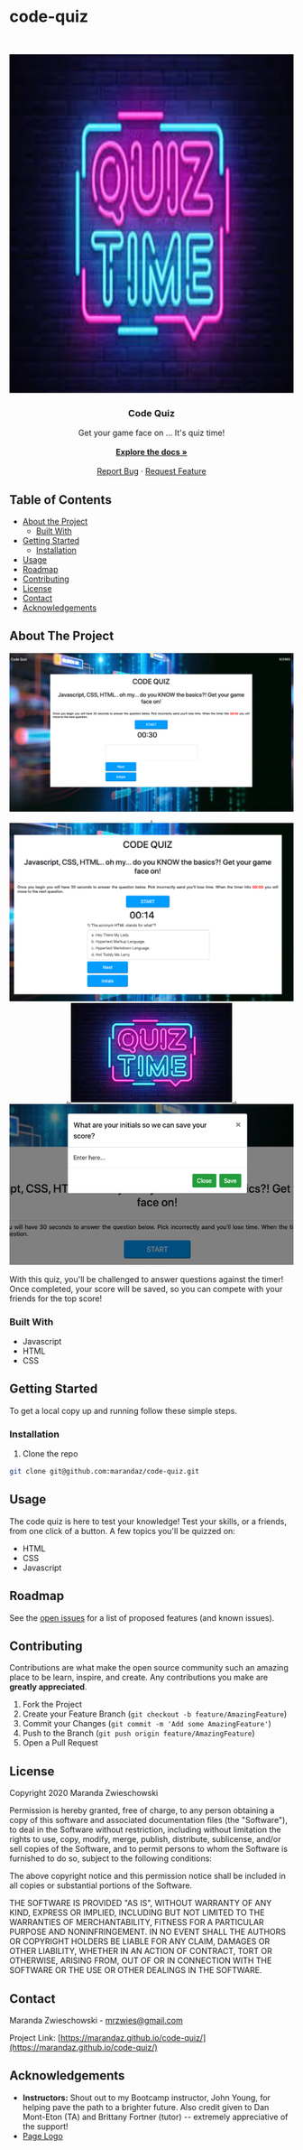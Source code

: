 # code-quiz
<!-- PROJECT LOGO -->
<br />
<p align="center">
  <a href="https://github.com/marandaz/code-quiz">
    <img src="./Assets/quiz-time.jpeg" alt="Logo" width="max" height="600px">
  </a>

  <h3 align="center">Code Quiz</h3>

  <p align="center">
    Get your game face on ... It's quiz time! 
    <br />
    <br />
    <a href="https://github.com/marandaz/code-quiz"><strong>Explore the docs »</strong></a>
    <br />
    <br />
    <a href="https://github.com/marandaz/code-quiz/issues">Report Bug</a>
    ·
    <a href="https://github.com/marandaz/code-quiz/issues">Request Feature</a>
  </p>
</p>


<!-- TABLE OF CONTENTS -->
## Table of Contents

* [About the Project](#about-the-project)
  * [Built With](#built-with)
* [Getting Started](#getting-started)
  * [Installation](#installation)
* [Usage](#usage)
* [Roadmap](#roadmap)
* [Contributing](#contributing)
* [License](#license)
* [Contact](#contact)
* [Acknowledgements](#acknowledgements)


<!-- ABOUT THE PROJECT -->
## About The Project

<p align="center">
<a href="https://github.com/marandaz/code-quiz/">
    <img src="Assets/page-load.png" alt="on initial page load"/>
    .
    <img src="Assets/startquiz.png" alt="on first click"/>
        .
    <img src="Assets/quiz-time.jpeg" alt="timer"/>
            .
    <img src="Assets/score.png" alt="score"/>
<!-- MARANDA TO UPDATE LINK ABOVE SO IT WORKS -->
</a>
</p>

With this quiz, you'll be challenged to answer questions against the timer! Once completed, your score will be saved, so you can compete with your friends for the top score! 

### Built With

* Javascript
* HTML
* CSS


<!-- GETTING STARTED -->
## Getting Started

To get a local copy up and running follow these simple steps.


### Installation

1. Clone the repo
```sh
git clone git@github.com:marandaz/code-quiz.git
```


<!-- USAGE EXAMPLES -->
## Usage

The code quiz is here to test your knowledge! Test your skills, or a friends, from one click of a button. A few topics you'll be quizzed on:
* HTML
* CSS
* Javascript

<!-- ROADMAP -->
## Roadmap

See the [open issues](https://github.com/marandaz/code-quiz/issues) for a list of proposed features (and known issues).


<!-- CONTRIBUTING -->
## Contributing

Contributions are what make the open source community such an amazing place to be learn, inspire, and create. Any contributions you make are **greatly appreciated**.

1. Fork the Project
2. Create your Feature Branch (`git checkout -b feature/AmazingFeature`)
3. Commit your Changes (`git commit -m 'Add some AmazingFeature'`)
4. Push to the Branch (`git push origin feature/AmazingFeature`)
5. Open a Pull Request


<!-- LICENSE -->
## License

Copyright 2020 Maranda Zwieschowski

Permission is hereby granted, free of charge, to any person obtaining a copy of this software and associated documentation files (the "Software"), to deal in the Software without restriction, including without limitation the rights to use, copy, modify, merge, publish, distribute, sublicense, and/or sell copies of the Software, and to permit persons to whom the Software is furnished to do so, subject to the following conditions:

The above copyright notice and this permission notice shall be included in all copies or substantial portions of the Software.

THE SOFTWARE IS PROVIDED "AS IS", WITHOUT WARRANTY OF ANY KIND, EXPRESS OR IMPLIED, INCLUDING BUT NOT LIMITED TO THE WARRANTIES OF MERCHANTABILITY, FITNESS FOR A PARTICULAR PURPOSE AND NONINFRINGEMENT. IN NO EVENT SHALL THE AUTHORS OR COPYRIGHT HOLDERS BE LIABLE FOR ANY CLAIM, DAMAGES OR OTHER LIABILITY, WHETHER IN AN ACTION OF CONTRACT, TORT OR OTHERWISE, ARISING FROM, OUT OF OR IN CONNECTION WITH THE SOFTWARE OR THE USE OR OTHER DEALINGS IN THE SOFTWARE.

<!-- CONTACT -->
## Contact

Maranda Zwieschowski - mrzwies@gmail.com

Project Link: [https://marandaz.github.io/code-quiz/](https://marandaz.github.io/code-quiz/)


<!-- ACKNOWLEDGEMENTS -->
## Acknowledgements

* **Instructors:** Shout out to my Bootcamp instructor, John Young, for helping pave the path to a brighter future. Also credit given to Dan Mont-Eton (TA) and Brittany Fortner (tutor) -- extremely appreciative of the support! 
* [Page Logo](https://readwrite.com/2019/10/08/why-you-love-online-quizzes/)



<!-- MARKDOWN LINKS & IMAGES -->
<!-- https://www.markdownguide.org/basic-syntax/#reference-style-links -->
[contributors-shield]: https://img.shields.io/github/contributors/othneildrew/Best-README-Template.svg?style=flat-square
[contributors-url]: https://github.com/othneildrew/Best-README-Template/graphs/contributors
[forks-shield]: https://img.shields.io/github/forks/othneildrew/Best-README-Template.svg?style=flat-square
[forks-url]: https://github.com/othneildrew/Best-README-Template/network/members
[stars-shield]: https://img.shields.io/github/stars/othneildrew/Best-README-Template.svg?style=flat-square
[stars-url]: https://github.com/othneildrew/Best-README-Template/stargazers
[issues-shield]: https://img.shields.io/github/issues/othneildrew/Best-README-Template.svg?style=flat-square
[issues-url]: https://github.com/othneildrew/Best-README-Template/issues
[license-shield]: https://img.shields.io/github/license/othneildrew/Best-README-Template.svg?style=flat-square
[license-url]: https://github.com/othneildrew/Best-README-Template/blob/master/LICENSE.txt
[linkedin-shield]: https://img.shields.io/badge/-LinkedIn-black.svg?style=flat-square&logo=linkedin&colorB=555
[linkedin-url]: https://linkedin.com/in/othneildrew
[product-screenshot]: images/screenshot.png